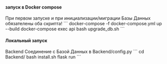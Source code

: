<h4>запуск в Docker compose</h4>
При первом запуске и при инициализации/миграции Базы Данных обязателены оба скрипта!
```
docker-compose -f docker-compose.yml up --build
docker-compose exec api bash upgrade_db.sh
```
<h4>Локальный запуск</h4>
Backend
Соединение с Базой Данных в Backend/config.py
```
cd Backend/
bash install.sh
flask run
```